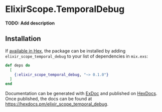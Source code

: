 # ElixirScope.TemporalDebug

**TODO: Add description**

## Installation

If [available in Hex](https://hex.pm/docs/publish), the package can be installed
by adding `elixir_scope_temporal_debug` to your list of dependencies in `mix.exs`:

```elixir
def deps do
  [
    {:elixir_scope_temporal_debug, "~> 0.1.0"}
  ]
end
```

Documentation can be generated with [ExDoc](https://github.com/elixir-lang/ex_doc)
and published on [HexDocs](https://hexdocs.pm). Once published, the docs can
be found at <https://hexdocs.pm/elixir_scope_temporal_debug>.

